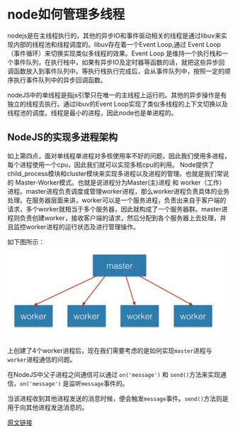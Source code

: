 # node如何管理多线程

nodejs是在主线程执行的，其他的异步IO和事件驱动相关的线程是通过libuv来实现内部的线程池和线程调度的。libuv存在着一个Event Loop,通过 Event Loop（事件循环）来切换实现类似多线程的效果。Event Loop 是维持一个执行栈和一个事件队列，在执行栈中，如果有异步IO及定时器等函数的话，就把这些异步回调函数放入到事件队列中。等执行栈执行完成后，会从事件队列中，按照一定的顺序执行事件队列中的异步回调函数。

nodeJS中的单线程是指js引擎只在唯一的主线程上运行的。其他的异步操作是有独立的线程去执行。通过libuv的Event Loop实现了类似多线程的上下文切换以及线程池的调度。线程是最小的进程，因此node也是单进程的。

## NodeJS的实现多进程架构


如上第四点，面对单线程单进程对多核使用率不好的问题，因此我们使用多进程，每个进程使用一个cpu，因此我们就可以实现多核cpu的利用。
Node提供了child_process模块和cluster模块来实现多进程以及进程的管理。也就是我们常说的 Master-Worker模式。也就是说进程分为Master(主)进程 和 worker（工作）进程。master进程负责调度或管理worker进程，那么worker进程负责具体的业务处理。在服务器层面来讲，worker可以是一个服务进程，负责出来自于客户端的请求，多个worker就相当于多个服务器，因此就构成了一个服务器群。master进程则负责创建worker，接收客户端的请求，然后分配到各个服务器上去处理，并且监控worker进程的运行状态及进行管理操作。

如下图所示：
![](./img/node-2-1.png)

上创建了4个worker进程后，现在我们需要考虑的是如何实现`master`进程与`worker`进程通信的问题。

在NodeJS中父子进程之间通信可以通过 `on('message')` 和 `send()`方法来实现通信，`on('message')` 是监听`message`事件的。

当该进程收到其他进程发送的消息时候，便会触发`message`事件。`send()`方法则是用于向其他进程发送消息的。

[原文链接](https://www.cnblogs.com/tugenhua0707/p/11141076.html)